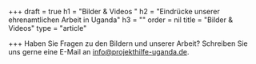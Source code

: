 +++
draft = true
h1 = "Bilder & Videos "
h2 = "Eindrücke unserer ehrenamtlichen Arbeit in Uganda"
h3 = ""
order = nil
title = "Bilder & Videos"
type = "article"

+++
Haben Sie Fragen zu den Bildern und unserer Arbeit? Schreiben Sie uns gerne eine E-Mail an [info@projekthilfe-uganda.de](mailto:info@projekthilfe-uganda.de?subject=Informationen&body=).